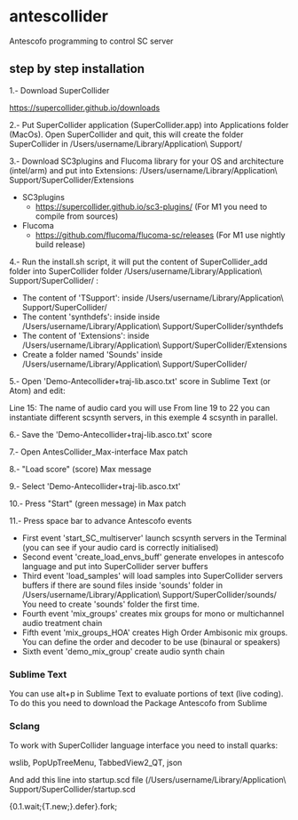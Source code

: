 # antescollider
Antescofo programming to control SC server
## step by step installation

1.- Download SuperCollider

https://supercollider.github.io/downloads

2.- Put SuperCollider application (SuperCollider.app) into Applications folder (MacOs). Open SuperCollider and quit, this will create the folder SuperCollider in /Users/username/Library/Application\ Support/

3.- Download SC3plugins and Flucoma library for your OS and architecture (intel/arm) and put into Extensions: /Users/username/Library/Application\ Support/SuperCollider/Extensions

- SC3plugins
    - https://supercollider.github.io/sc3-plugins/
(For M1 you need to compile from sources)
- Flucoma
    - https://github.com/flucoma/flucoma-sc/releases (For M1 use nightly build release)

4.- Run the install.sh script, it will put the content of SuperCollider_add folder into SuperCollider folder /Users/username/Library/Application\ Support/SuperCollider/ :

* The content of 'TSupport': inside /Users/username/Library/Application\ Support/SuperCollider/ 
* The content 'synthdefs': inside inside /Users/username/Library/Application\ Support/SuperCollider/synthdefs
* The content of 'Extensions': inside /Users/username/Library/Application\ Support/SuperCollider/Extensions
* Create a folder named 'Sounds' inside /Users/username/Library/Application\ Support/SuperCollider/

5.- Open 'Demo-Antecollider+traj-lib.asco.txt' score in Sublime Text (or Atom) and edit:

Line 15: The name of audio card you will use
From line 19 to 22 you can instantiate different scsynth servers, in this exemple 4 scsynth in parallel.

6.- Save the 'Demo-Antecollider+traj-lib.asco.txt' score 

7.- Open AntesCollider_Max-interface Max patch

8.- "Load score" (score) Max message 

9.- Select 'Demo-Antecollider+traj-lib.asco.txt'

10.- Press "Start" (green message) in Max patch

11.- Press space bar to advance Antescofo events

- First event 'start_SC_multiserver' launch scsynth servers in the Terminal (you can see if your audio card is correctly initialised)
- Second event 'create_load_envs_buff' generate envelopes in antescofo language and put into SuperCollider server buffers
- Third event 'load_samples' will load samples into SuperCollider servers buffers if there are sound files inside 'sounds' folder in /Users/username/Library/Application\ Support/SuperCollider/sounds/ You need to create 'sounds' folder the first time.
- Fourth event 'mix_groups' creates mix groups for mono or multichannel audio treatment chain
- Fifth event 'mix_groups_HOA' creates High Order Ambisonic mix groups. You can define the order and decoder to be use (binaural or speakers)
- Sixth event 'demo_mix_group' create audio synth chain

### Sublime Text

You can use alt+p in Sublime Text to evaluate portions of text (live coding). To do this you need to download the Package Antescofo from Sublime

### Sclang 

To work with SuperCollider language interface you need to install quarks:

wslib, PopUpTreeMenu, TabbedView2_QT, json

And add this line into startup.scd file (/Users/username/Library/Application\ Support/SuperCollider/startup.scd

{0.1.wait;{T.new;}.defer}.fork;
 
